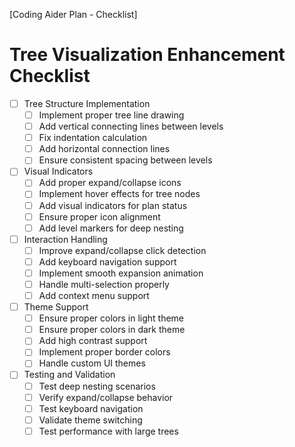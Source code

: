 [Coding Aider Plan - Checklist]

# Tree Visualization Enhancement Checklist

- [ ] Tree Structure Implementation
    - [ ] Implement proper tree line drawing
    - [ ] Add vertical connecting lines between levels
    - [ ] Fix indentation calculation
    - [ ] Add horizontal connection lines
    - [ ] Ensure consistent spacing between levels

- [ ] Visual Indicators
    - [ ] Add proper expand/collapse icons
    - [ ] Implement hover effects for tree nodes
    - [ ] Add visual indicators for plan status
    - [ ] Ensure proper icon alignment
    - [ ] Add level markers for deep nesting

- [ ] Interaction Handling
    - [ ] Improve expand/collapse click detection
    - [ ] Add keyboard navigation support
    - [ ] Implement smooth expansion animation
    - [ ] Handle multi-selection properly
    - [ ] Add context menu support

- [ ] Theme Support
    - [ ] Ensure proper colors in light theme
    - [ ] Ensure proper colors in dark theme
    - [ ] Add high contrast support
    - [ ] Implement proper border colors
    - [ ] Handle custom UI themes

- [ ] Testing and Validation
    - [ ] Test deep nesting scenarios
    - [ ] Verify expand/collapse behavior
    - [ ] Test keyboard navigation
    - [ ] Validate theme switching
    - [ ] Test performance with large trees

